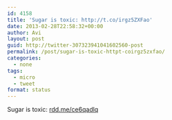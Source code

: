 ```yaml
---
id: 4158
title: 'Sugar is toxic: http://t.co/irgz5ZXFao'
date: 2013-02-28T22:58:32+00:00
author: Avi
layout: post
guid: http://twitter-307323941041602560-post
permalink: /post/sugar-is-toxic-httpt-coirgz5zxfao/
categories:
  - none
tags:
  - micro
  - tweet
format: status
---
```

Sugar is toxic: [rdd.me/ce6qadlq](http://rdd.me/ce6qadlq)